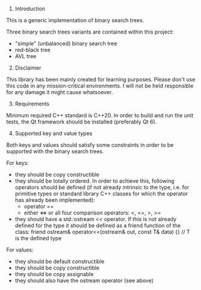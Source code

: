 1. Introduction

This is a generic implementation of binary search trees.

Three binary search trees variants are contained within this project:
- "simple" (unbalanced) binary search tree
- red-black tree
- AVL tree

2. Disclaimer

This library has been mainly created for learning purposes. Please don't use this code in any mission-critical environments. I will not be held responsible for any damage it might cause whatsoever.

3. Requirements

Minimum required C++ standard is C++20.
In order to build and run the unit tests, the Qt framework should be installed (preferably Qt 6).

4. Supported key and value types

Both keys and values should satisfy some constraints in order to be supported with the binary search trees.

For keys:
- they should be copy constructible
- they should be totally ordered. In order to achieve this, following operators should be defined (if not already intrinsic to the type, i.e. for primitive types or standard library C++ classes for which the operator has already been implemented):
  - operator ==
  - either <=> or all four comparison operators: <, <=, >, >=
- they should have a std::ostream << operator. If this is not already defined for the type it should be defined as a friend function of the class: friend ostream& operator<<(ostream& out, const T& data) {} // T is the defined type

For values:
- they should be default constructible
- they should be copy constructible
- they should be copy assignable
- they should also have the ostream operator (see above)
